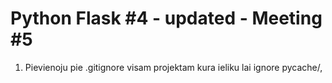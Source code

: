 # Python Flask #4 - updated - Meeting #5

1. Pievienoju pie .gitignore visam projektam kura ieliku lai ignore pycache/, 
